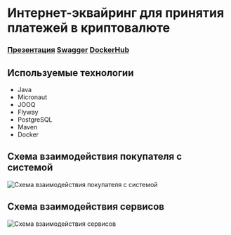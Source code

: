 # Интернет-эквайринг для принятия платежей в криптовалюте
### [Презентация](https://docs.google.com/presentation/d/1o7Se3IthuCe-xYAQpFrXeUkyGnE8LEkA/edit?usp=sharing&ouid=113574880563188302088&rtpof=true&sd=true) [Swagger](https://app.swaggerhub.com/apis/SKOKDMA/mipt_ya_proj/0.1-payment)  [DockerHub](https://hub.docker.com/repositories/immoltex)   

## Используемые технологии
+ Java
+ Micronaut
+ JOOQ
+ Flyway
+ PostgreSQL
+ Maven
+ Docker

## Схема взаимодействия покупателя с системой
![Схема взаимодействия покупателя с системой](https://www.plantuml.com/plantuml/png/nLHDRzCm6BxxLxoSksfbAfSTqBe944A3Y0rnhApKAe4a3ew3rDkQ7PWq1EB44V4F2g9QAMtt5-n_nECcgEdefcgRHANQyViyVZyUl_PEghdIMHIoE_gLY0H5N0iLS9Q-2UA4AnwH1qBW1mcFjSSxdI3kqjrx3SOOzxLKLFnQbM-UKeibYrtmq8j4hDijxx43FSnB-9xg9LgsztdCkqAr3uHw5_Z2KVVs3vOzAG1B38-nhf9PGkQhcPdVzeCvm_p336nkXcvDC0pCkJs2wSIC76I6DYTdmdAA_yIPpCIUcY6PiJC3p0itSF7HvlQKjQX-VvuwrMhRzEZ18MscMP98fKMdxMTAYTWFHChcb3guBOpRjDLeqBCdJCITMq_KkJ4Z-nwilit1drsQFG22vHmRvl5MLSCZcU6GS109xvLbWBCW94vyvb6zt5gfZshqEfNnwk9BS2qDRD_COFpvj_OpO9_06DjZWWG3g042LfWnCXvgCbzAtMQsJq2SKcEOdFyfjFgr0RUmJvn-K0Ay8x27S923Z00NvF1UeDeWrYBMjwa34s4go7nRf38rm_-HJXFWBk_GS_4s4wakywggw39RAUNLgItNl8LNmHS9xeSx-fjSWK8UB4SWZFvfQAnPA2NyVaQEi5JR28fMsiWCDeeEE74HdTUorig6LPVZWlnubmfCQDhi2lsIXw7GXt8twmd5W5xxah3oDAvHoPf5N1s_x8L5b48VytrbFkj7QJQQz5HgUYYp-ERzq0S3B7ji-qjjKDLdT7boxLHpdQLhF5Sx6BCe_0C0)

## Схема взаимодействия сервисов
![Схема взаимодействия сервисов](https://downloader.disk.yandex.ru/preview/9570d6cc5f6c9a8b6902b2d7299b19f34e08e7ed50c92b044275ddb62fe31b86/6683163a/fhfSoIiopCXZcPxL8LPxPaiKVsCjjCObA9xGkP2rT0WuKSqQWEuy85avVX41g579k25Npsdk6bRQzR4Bqx3dMg%3D%3D?uid=0&filename=Схема%20взаимодействия.png&disposition=inline&hash=&limit=0&content_type=image%2Fpng&owner_uid=0&tknv=v2&size=2048x2048)


